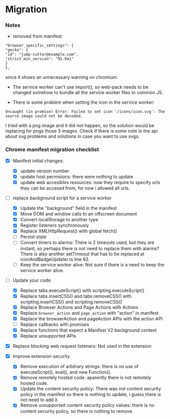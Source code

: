# Migration

### Notes
- removed from manifest:
```
"browser_specific_settings": {
"gecko": {
"id": "jump-cutter@example.com",
"strict_min_version": "91.0a1"
}
},
```
since it shows an unnecessary warning on chromium.

- The service worker can't use import(), so web-pack needs to be changed somehow to bundle all the service worker files to common JS.

- There is some problem when setting the icon in the service worker:
```
Uncaught (in promise) Error: Failed to set icon '/icons/icon.svg': The source image could not be decoded.
```
I tried with a png image and it did not happen, so the solution would be replacing for pngs those 3 images. Check if there is some note in the api about svg problems and solutions in  case you want to use svgs.

### Chrome manifest migration checklist

- [x] Manifest initial changes:
   - [x] update version number
   - [x] update host permisions: there were nothing to update
   - [x] update web accesibles resources: now they require to specify urls they can be accesed from, for now i allowed all urls.

- [ ] replace background script for a service worker
   - [x] Update the "background" field in the manifest
   - [x] Move DOM and window calls to an offscreen document
   - [x] Convert localStorage to another type
   - [x] Register listeners synchronously
   - [x] Replace XMLHttpRequest() with global fetch()
   - [ ] Persist state
   - [ ] Convert timers to alarms: There is 2 timeouts used, but they are instant, so perhaps there is not need to replace them with alarms?
   There is also another setTimeout that has to be replaced at iconAndBadgeUpdater.ts line 62.  
   - [ ] Keep the service worker alive: Not sure if there is a need to keep the service worker alive.

- [ ] Update your code
   - [x] Replace tabs.executeScript() with scripting.executeScript()
   - [x] Replace tabs.insertCSS() and tabs.removeCSS() with scripting.insertCSS() and scripting.removeCSS()
   - [x] Replace Browser Actions and Page Actions with Actions
   - [x] Replace `browser_action` and `page_action` with "action" in manifest
   - [x] Replace the browserAction and pageAction APIs with the action API
   - [ ] Replace callbacks with promises
   - [x] Replace functions that expect a Manifest V2 background context
   - [x] Replace unsupported APIs

- [x] Replace blocking web request listeners: Not used in the extension

- [x] Improve extension security
   - [x] Remove execution of arbitrary strings: there is no use of executeScript(), eval(), and new Function().
   - [x] Remove remotely hosted code: aparently there is not remotely hosted code.
   - [x] Update the content security policy: There was not content security policy in the manifest so there is nothing to update, i guess there is not need to add it.
   - [x] Remove unsupported content security policy values: there is no content security policy, so there is nothing to remove.

